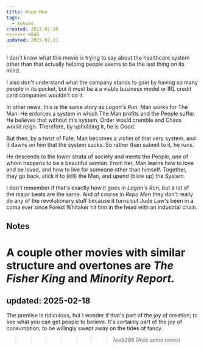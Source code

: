 ```yaml
---
title: Repo Men
tags: 
  - movies
created: 2025-02-18
<<<<<<< HEAD
updated: 2025-02-21
---
```


I don't know what this movie is trying to say about the healthcare system other than that actually helping people seems to be the last thing on its mind.

I also don't understand what the company stands to gain by having so many people in its pocket, but it must be a a viable business model or IRL credit card companies wouldn't do it.

In other news, this is the same story as *Logan's Run.* Man works for The Man. He enforces a system in which The Man profits and the People suffer. He believes that without this system, Order would crumble and Chaos would reign. Therefore, by upholding it, he is Good.

But then, by a twist of Fate, Man becomes a victim of that very system, and it dawns on him that the system sucks. So rather than submit to it, he runs.

He descends to the lower strata of society and meets the People, one of whom happens to be a beautiful woman. From her, Man learns how to love and be loved, and how to live for someone other than himself. Together, they go back, stick it to (kill) the Man, and upend (blow up) the System.

I don't remember if that's exactly how it goes in *Logan's Run*, but a lot of the major beats are the same. And of course in *Repo Men* they don't really do any of the revolutionary stuff because it turns out Jude Law's been in a coma ever since Forest Whitaker hit him in the head with an industrial chain.

## Notes

A couple other movies with similar structure and overtones are *The Fisher King* and *Minority Report.*
=======
updated: 2025-02-18
---

The premise is ridiculous, but I wonder if that's part of the joy of creation; to see what you can get people to believe. It's certainly part of the joy of consumption; to be willingly swept away on the tides of fancy.
>>>>>>> 7eeb285 (Add some notes)
